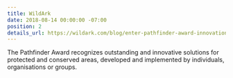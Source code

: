 ```yaml
---
title: WildArk
date: 2018-08-14 00:00:00 -07:00
position: 2
details_url: https://wildark.com/blog/enter-pathfinder-award-innovation-nature-conservation/
---
```


The Pathfinder Award recognizes outstanding and innovative solutions for protected and conserved areas, developed and implemented by individuals, organisations or groups.

